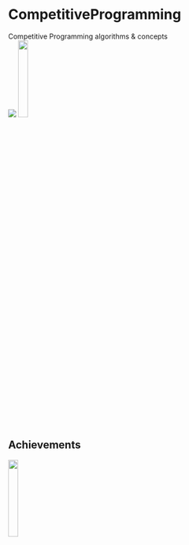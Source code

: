 # CompetitiveProgramming
Competitive Programming algorithms &amp; concepts <br>
<img src="https://img.icons8.com/color/144/000000/GeeksforGeeks.png"/>
<img src="https://upload.wikimedia.org/wikipedia/commons/6/65/HackerRank_logo.png" height="20%" width="20%">
## Achievements
<a href="https://www.hackerrank.com/soumyadeepdatta3?badge=java&stars=5&level=3&hr_r=1&utm_campaign=social-buttons&utm_medium=linkedin&utm_source=badge_share_profile&social=linkedin"><img src="https://media-exp1.licdn.com/dms/image/sync/C4E27AQE9XFMpCKFPVA/articleshare-shrink_800/0/1647088444647?e=1647190800&v=beta&t=PEcvaIg9GKl5QpRMy5dYMUd3jydGHA_KIOWGFhrexEQ" height="20%" width="20%"></a>
